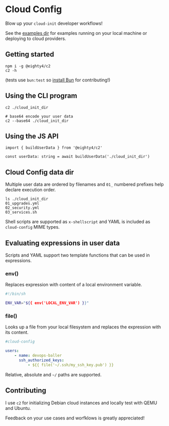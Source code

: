 # Cloud Config

Blow up your `cloud-init` developer workflows!

See the [examples dir](https://github.com/eighty4/c2/tree/main/examples) for
examples running on your local machine or deploying to cloud providers.

## Getting started

```shell
npm i -g @eighty4/c2
c2 -h
```

(tests use `bun:test` so [install Bun](https://bun.sh/docs/installation)
for contributing!)

## Using the CLI program

```
c2 ./cloud_init_dir

# base64 encode your user data
c2 --base64 ./cloud_init_dir
```

## Using the JS API

```
import { buildUserData } from '@eighty4/c2'

const userData: string = await buildUserData('./cloud_init_dir')
```

## Cloud Config data dir

Multiple user data are ordered by filenames and `01_` numbered prefixes help
declare execution order.

```
ls ./cloud_init_dir
01_upgrades.yml
02_security.yml
03_services.sh
```

Shell scripts are supported as `x-shellscript` and YAML is included as
`cloud-config` MIME types.

## Evaluating expressions in user data

Scripts and YAML support two template functions that can be used in
expressions.

### env()

Replaces expression with content of a local environment variable.

```bash
#!/bin/sh

ENV_VAR="${{ env('LOCAL_ENV_VAR') }}"
```

### file()

Looks up a file from your local filesystem and replaces the expression with
its content.

```yaml
#cloud-config

users:
    - name: devops-baller
      ssh_authorized_keys:
          - ${{ file('~/.ssh/my_ssh_key.pub') }}
```

Relative, absolute and `~/` paths are supported.

## Contributing

I use `c2` for initializing Debian cloud instances and locally test with QEMU
and Ubuntu.

Feedback on your use cases and worfklows is greatly appreciated!
